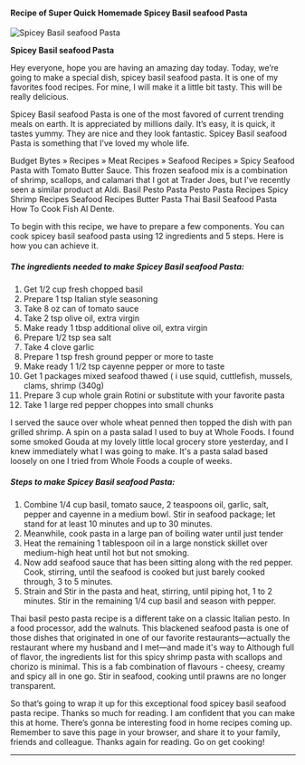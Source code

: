             

#### Recipe of Super Quick Homemade Spicey Basil seafood Pasta

![Spicey Basil seafood Pasta](https://img-global.cpcdn.com/recipes/6605414419398656/751x532cq70/spicey-basil-seafood-pasta-recipe-main-photo.jpg)

**Spicey Basil seafood Pasta**

Hey everyone, hope you are having an amazing day today. Today, we’re going to make a special dish, spicey basil seafood pasta. It is one of my favorites food recipes. For mine, I will make it a little bit tasty. This will be really delicious.

Spicey Basil seafood Pasta is one of the most favored of current trending meals on earth. It is appreciated by millions daily. It’s easy, it is quick, it tastes yummy. They are nice and they look fantastic. Spicey Basil seafood Pasta is something that I’ve loved my whole life.

Budget Bytes » Recipes » Meat Recipes » Seafood Recipes » Spicy Seafood Pasta with Tomato Butter Sauce. This frozen seafood mix is a combination of shrimp, scallops, and calamari that I got at Trader Joes, but I've recently seen a similar product at Aldi. Basil Pesto Pasta Pesto Pasta Recipes Spicy Shrimp Recipes Seafood Recipes Butter Pasta Thai Basil Seafood Pasta How To Cook Fish Al Dente.

To begin with this recipe, we have to prepare a few components. You can cook spicey basil seafood pasta using 12 ingredients and 5 steps. Here is how you can achieve it.

##### The ingredients needed to make Spicey Basil seafood Pasta:

1.  Get 1/2 cup fresh chopped basil
2.  Prepare 1 tsp Italian style seasoning
3.  Take 8 oz can of tomato sauce
4.  Take 2 tsp olive oil, extra virgin
5.  Make ready 1 tbsp additional olive oil, extra virgin
6.  Prepare 1/2 tsp sea salt
7.  Take 4 clove garlic
8.  Prepare 1 tsp fresh ground pepper or more to taste
9.  Make ready 1 1/2 tsp cayenne pepper or more to taste
10.  Get 1 packages mixed seafood thawed ( i use squid, cuttlefish, mussels, clams, shrimp (340g)
11.  Prepare 3 cup whole grain Rotini or substitute with your favorite pasta
12.  Take 1 large red pepper choppes into small chunks

I served the sauce over whole wheat penned then topped the dish with pan grilled shrimp. A spin on a pasta salad I used to buy at Whole Foods. I found some smoked Gouda at my lovely little local grocery store yesterday, and I knew immediately what I was going to make. It's a pasta salad based loosely on one I tried from Whole Foods a couple of weeks.

##### Steps to make Spicey Basil seafood Pasta:

1.  Combine 1/4 cup basil, tomato sauce, 2 teaspoons oil, garlic, salt, pepper and cayenne in a medium bowl. Stir in seafood package; let stand for at least 10 minutes and up to 30 minutes.
2.  Meanwhile, cook pasta in a large pan of boiling water until just tender
3.  Heat the remaining 1 tablespoon oil in a large nonstick skillet over medium-high heat until hot but not smoking.
4.  Now add seafood sauce that has been sitting along with the red pepper. Cook, stirring, until the seafood is cooked but just barely cooked through, 3 to 5 minutes.
5.  Strain and Stir in the pasta and heat, stirring, until piping hot, 1 to 2 minutes. Stir in the remaining 1/4 cup basil and season with pepper.

Thai basil pesto pasta recipe is a different take on a classic Italian pesto. In a food processor, add the walnuts. This blackened seafood pasta is one of those dishes that originated in one of our favorite restaurants—actually the restaurant where my husband and I met—and made it's way to Although full of flavor, the ingredients list for this spicy shrimp pasta with scallops and chorizo is minimal. This is a fab combination of flavours - cheesy, creamy and spicy all in one go. Stir in seafood, cooking until prawns are no longer transparent.

So that’s going to wrap it up for this exceptional food spicey basil seafood pasta recipe. Thanks so much for reading. I am confident that you can make this at home. There’s gonna be interesting food in home recipes coming up. Remember to save this page in your browser, and share it to your family, friends and colleague. Thanks again for reading. Go on get cooking!

* * *